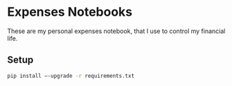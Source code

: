 # Expenses Notebooks

These are my personal expenses notebook, that I use to control my
financial life.

## Setup

```bash
pip install –-upgrade -r requirements.txt
```
